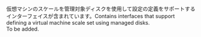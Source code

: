 <Namespace Name="Microsoft.Azure.Management.Compute.Fluent.VirtualMachineScaleSet.DefinitionManaged">
  <Docs>
    <summary><span data-ttu-id="6d0d6-101">仮想マシンのスケールを管理対象ディスクを使用して設定の定義をサポートするインターフェイスが含まれています。</span><span class="sxs-lookup"><span data-stu-id="6d0d6-101">Contains interfaces that support defining a virtual machine scale set using managed disks.</span></span></summary> 
    <remarks>To be added.</remarks>
  </Docs>
</Namespace>

